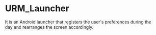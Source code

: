 URM_Launcher
============

It is an Android launcher that registers the user's preferences during the day and rearranges the screen accordingly.
